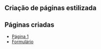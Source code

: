 ## Criação de páginas estilizada

## Páginas criadas

- [Página 1](/HTML-CSS/aula%2022/exemplo/pagina1.html)
- [Formulário](/HTML-CSS/aula%2022/formulario/formulario.html)

